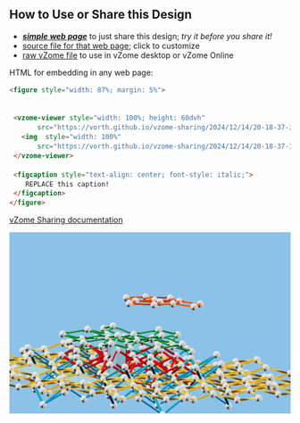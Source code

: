
## How to Use or Share this Design

 - [***simple web page***](<https://vorth.github.io/vzome-sharing/2024/12/14/20-18-37-386Z-Orange-wieringa/>) to just share this design; *try it before you share it!*
 - [source file for that web page](<https://github.com/vorth/vzome-sharing/edit/main/2024/12/14/20-18-37-386Z-Orange-wieringa/index.md>); click to customize
 - [raw vZome file](<https://raw.githubusercontent.com/vorth/vzome-sharing/main/2024/12/14/20-18-37-386Z-Orange-wieringa/Orange-wieringa.vZome>) to use in vZome desktop or vZome Online
 
 HTML for embedding in any web page:
 ```html
<figure style="width: 87%; margin: 5%">
  
  
  <vzome-viewer style="width: 100%; height: 60dvh" 
        src="https://vorth.github.io/vzome-sharing/2024/12/14/20-18-37-386Z-Orange-wieringa/Orange-wieringa.vZome" >
    <img  style="width: 100%"
        src="https://vorth.github.io/vzome-sharing/2024/12/14/20-18-37-386Z-Orange-wieringa/Orange-wieringa.png" >
  </vzome-viewer>

  <figcaption style="text-align: center; font-style: italic;">
     REPLACE this caption!
  </figcaption>
</figure>

 ```

[vZome Sharing documentation](https://vzome.github.io/vzome/sharing.html#how-it-works)

![Image](<Orange-wieringa.png>)

